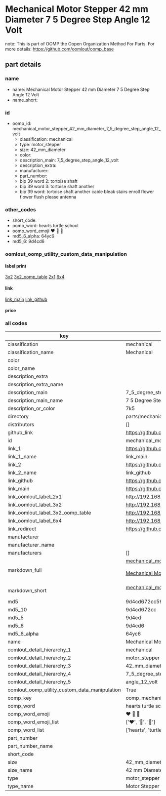 # Mechanical Motor Stepper 42 mm Diameter 7 5 Degree Step Angle 12 Volt  

note: This is part of OOMP the Oopen Organization Method For Parts. For more details: https://github.com/oomlout/oomp_base

##  part details
  







### name
* name: Mechanical Motor Stepper 42 mm Diameter 7 5 Degree Step Angle 12 Volt
* name_short: 
### id
* oomp_id: mechanical_motor_stepper_42_mm_diameter_7_5_degree_step_angle_12_volt
  * classification: mechanical
  * type: motor_stepper
  * size: 42_mm_diameter
  * color: 
  * description_main: 7_5_degree_step_angle_12_volt
  * description_extra: 
  * manufacturer: 
  * part_number: 
  * bip 39 word 2: tortoise shaft
  * bip 39 word 3: tortoise shaft another
  * bip 39 word: tortoise shaft another cable bleak stairs enroll flower flower flush please antenna

### other_codes
* short_code: 
* oomp_word: hearts turtle school
* oomp_word_emoji :hearts: :turtle: :school:
* md5_6_alpha: 64yc6
* md5_6: 9d4cd6






### oomlout_oomp_utility_custom_data_manipulation
#### label print
[3x2](http://192.168.1.245:1112/?label=oomp%2064yc6)
[3x2_oomp_table](http://192.168.1.108:1112/?label=oomp%2064yc6)
[2x1](http://192.168.1.242:1112/?label=oomp%2064yc6)
[6x4](http://192.168.1.55:1112/?label=oomp%2064yc6)    

#### link

[link_main](https://github.com/oomlout/oomlout_oomp_version_1_messy/tree/main/parts/mechanical_motor_stepper_42_mm_diameter_7_5_degree_step_angle_12_volt) [link_github](https://github.com/oomlout/oomlout_oomp_version_1_messy/tree/main/parts/mechanical_motor_stepper_42_mm_diameter_7_5_degree_step_angle_12_volt)                             

#### price







### all codes 
| key | value |  
| --- | --- |  
| classification | mechanical |  
| classification_name | Mechanical |  
| color |  |  
| color_name |  |  
| description_extra |  |  
| description_extra_name |  |  
| description_main | 7_5_degree_step_angle_12_volt |  
| description_main_name | 7 5 Degree Step Angle 12 Volt |  
| description_or_color | 7k5 |  
| directory | parts/mechanical_motor_stepper_42_mm_diameter_7_5_degree_step_angle_12_volt |  
| distributors | [] |  
| github_link | https://github.com/oomlout/oomlout_oomp_part_src/tree/main/parts/mechanical_motor_stepper_42_mm_diameter_7_5_degree_step_angle_12_volt |  
| id | mechanical_motor_stepper_42_mm_diameter_7_5_degree_step_angle_12_volt |  
| link_1 | https://github.com/oomlout/oomlout_oomp_version_1_messy/tree/main/parts/mechanical_motor_stepper_42_mm_diameter_7_5_degree_step_angle_12_volt |  
| link_1_name | link_main |  
| link_2 | https://github.com/oomlout/oomlout_oomp_version_1_messy/tree/main/parts/mechanical_motor_stepper_42_mm_diameter_7_5_degree_step_angle_12_volt |  
| link_2_name | link_github |  
| link_github | https://github.com/oomlout/oomlout_oomp_version_1_messy/tree/main/parts/mechanical_motor_stepper_42_mm_diameter_7_5_degree_step_angle_12_volt |  
| link_main | https://github.com/oomlout/oomlout_oomp_version_1_messy/tree/main/parts/mechanical_motor_stepper_42_mm_diameter_7_5_degree_step_angle_12_volt |  
| link_oomlout_label_2x1 | http://192.168.1.242:1112/?label=oomp%2064yc6 |  
| link_oomlout_label_3x2 | http://192.168.1.245:1112/?label=oomp%2064yc6 |  
| link_oomlout_label_3x2_oomp_table | http://192.168.1.108:1112/?label=oomp%2064yc6 |  
| link_oomlout_label_6x4 | http://192.168.1.55:1112/?label=oomp%2064yc6 |  
| link_redirect | https://github.com/oomlout/oomlout_oomp_version_1_messy/tree/main/parts/mechanical_motor_stepper_42_mm_diameter_7_5_degree_step_angle_12_volt |  
| manufacturer |  |  
| manufacturer_name |  |  
| manufacturers | [] |  
| markdown_full | [mechanical_motor_stepper_42_mm_diameter_7_5_degree_step_angle_12_volt](none)<br>[](none)<br>[Mechanical Motor Stepper 42 Mm Diameter 7 5 Degree Step Angle 12 Volt](none)<br><br> |  
| markdown_short | [mechanical_motor_stepper_42_mm_diameter_7_5_degree_step_angle_12_volt](none)<br><br> |  
| md5 | 9d4cd672cc598967510bc1fe13313f2c |  
| md5_10 | 9d4cd672cc |  
| md5_5 | 9d4cd |  
| md5_6 | 9d4cd6 |  
| md5_6_alpha | 64yc6 |  
| name | Mechanical Motor Stepper 42 mm Diameter 7 5 Degree Step Angle 12 Volt |  
| oomlout_detail_hierarchy_1 | mechanical |  
| oomlout_detail_hierarchy_2 | motor_stepper |  
| oomlout_detail_hierarchy_3 | 42_mm_diameter |  
| oomlout_detail_hierarchy_4 | 7_5_degree_step |  
| oomlout_detail_hierarchy_5 | angle_12_volt |  
| oomlout_oomp_utility_custom_data_manipulation | True |  
| oomp_key | oomp_mechanical_motor_stepper_42_mm_diameter_7_5_degree_step_angle_12_volt |  
| oomp_word | hearts turtle school |  
| oomp_word_emoji | :hearts: :turtle: :school: |  
| oomp_word_emoji_list | [':hearts:', ':turtle:', ':school:'] |  
| oomp_word_list | ['hearts', 'turtle', 'school'] |  
| part_number |  |  
| part_number_name |  |  
| short_code |  |  
| size | 42_mm_diameter |  
| size_name | 42 mm Diameter |  
| type | motor_stepper |  
| type_name | Motor Stepper |  
